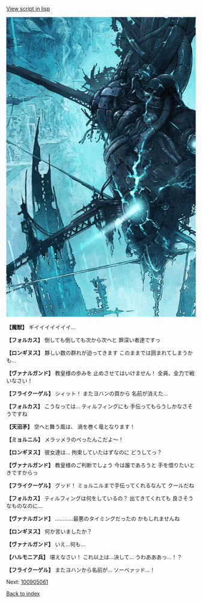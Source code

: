[View script in lisp](../scripts/100905053.txt)

![underground_world_3.png](../images/backgrounds/underground_world_3.png)

**【魔獣】**
ギイイイイイイイ…

**【フォルカス】**
倒しても倒しても次から次へと
罪深い者達ですっ

**【ロンギヌス】**
夥しい数の群れが迫ってきます
このままでは囲まれてしまうかも…

**【ヴァナルガンド】**
教皇様の歩みを
止めさせてはいけません！
全員、全力で戦いなさい！

**【フライクーゲル】**
シィット！
またヨハンの頁から
名前が消えた…

**【フォルカス】**
こうなっては…
ティルフィングにも
手伝ってもらうしかなさそうですね

**【天沼矛】**
空へと舞う風は、
渦を巻く竜となります！

**【ミョルニル】**
メラッメラのぺったんこだよ～！

**【ロンギヌス】**
彼女達は…
拘束していたはずなのに
どうしてっ？

**【ヴァナルガンド】**
教皇様のご判断でしょう
今は誰であろうと
手を借りたいときですからっ

**【フライクーゲル】**
グッド！
ミョルニルまで手伝ってくれるなんて
クールだね

**【フォルカス】**
ティルフィングは何をしているの？
出てきてくれても
良さそうなものなのに…

**【ヴァナルガンド】**
…………最悪のタイミングだったの
かもしれませんね

**【ロンギヌス】**
何か言いましたか？

**【ヴァナルガンド】**
いえ…何も…

**【ハルモニア兵】**
堪えなさい！
これ以上は…決して…
うわあああっ…！？

**【フライクーゲル】**
またヨハンから名前が…
ソーベァッド…！

Next: [100905061](100905061.md)

[Back to index](index.md)

